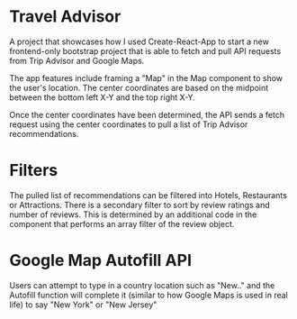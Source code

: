 # Travel Advisor

A project that showcases how I used Create-React-App to start a new frontend-only bootstrap project that is able to fetch and pull API requests from Trip Advisor and Google Maps.

The app features include framing a "Map" in the Map component to show the user's location. The center coordinates are based on the midpoint between the bottom left X-Y and the top right X-Y.

Once the center coordinates have been determined, the API sends a fetch request using the center coordinates to pull a list of Trip Advisor recommendations. 

# Filters

The pulled list of recommendations can be filtered into Hotels, Restaurants or Attractions. There is a secondary filter to sort by review ratings and number of reviews. This is determined by an additional code in the component that performs an array filter of the review object.

# Google Map Autofill API

Users can attempt to type in a country location such as "New.." and the Autofill function will complete it (similar to how Google Maps is used in real life) to say "New York" or "New Jersey"


